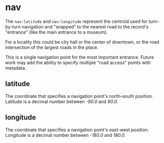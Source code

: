 # nav

The `nav:latitude` and `nav:longitude` represent the centroid used for turn-by-turn navigation and "snapped" to the nearest road to the record's "entrance" (like the main entrance to a museum).

For a locality this could be city hall or the center of downtown, or the road intersection of the largest roads in the place.

This is a single navigation point for the most important entrance. Future work may add the ability to specify multiple "road access" points with metadata.

## latitude
The coordinate that specifies a navigation point's north–south position. Latitude is a decimal number between _-90.0_ and _90.0_.

## longitude
The coordinate that specifies a navigation point's east-west position. Longitude is a decimal number between _-180.0_ and _180.0_.

